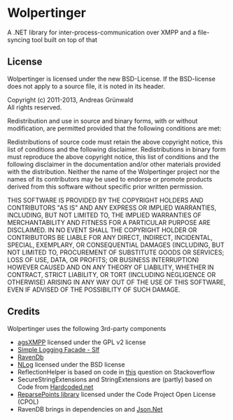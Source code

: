 Wolpertinger============A .NET library for inter-process-communication over XMPP and a file-syncing tool built on top of thatLicense -------Wolpertinger is licensed under the new BSD-License. If the BSD-license does not apply to a source file, it is noted in its header.Copyright (c) 2011-2013, Andreas Grünwald </br>All rights reserved.Redistribution and use in source and binary forms, with or without modification, are permitted provided that the following conditions are met:Redistributions of source code must retain the above copyright notice, this list of conditions and the following disclaimer.Redistributions in binary form must reproduce the above copyright notice, this list of conditions and the following disclaimer in the documentation and/or other materials provided with the distribution.Neither the name of the Wolpertinger project nor the names of its contributors may be used to endorse or promote products derived from this software without specific prior written permission.THIS SOFTWARE IS PROVIDED BY THE COPYRIGHT HOLDERS AND CONTRIBUTORS "AS IS" AND ANY EXPRESS OR IMPLIED WARRANTIES, INCLUDING, BUT NOT LIMITED TO, THE IMPLIED WARRANTIES OF MERCHANTABILITY AND FITNESS FOR A PARTICULAR PURPOSE ARE DISCLAIMED. IN NO EVENT SHALL THE COPYRIGHT HOLDER OR CONTRIBUTORS BE LIABLE FOR ANY DIRECT, INDIRECT, INCIDENTAL, SPECIAL, EXEMPLARY, OR CONSEQUENTIAL DAMAGES (INCLUDING, BUT NOT LIMITED TO, PROCUREMENT OF SUBSTITUTE GOODS OR SERVICES; LOSS OF USE, DATA, OR PROFITS; OR BUSINESS INTERRUPTION) HOWEVER CAUSED AND ON ANY THEORY OF LIABILITY, WHETHER IN CONTRACT, STRICT LIABILITY, OR TORT (INCLUDING NEGLIGENCE OR OTHERWISE) ARISING IN ANY WAY OUT OF THE USE OF THIS SOFTWARE, EVEN IF ADVISED OF THE POSSIBILITY OF SUCH DAMAGE.Credits------Wolpertinger uses the following 3rd-party components-	[agsXMPP](http://www.ag-software.de/agsxmpp-sdk/) licensed under the GPL v2 license-	[Simple Logging Facade - Slf](http://slf.codeplex.com/)-	[RavenDb](http://ravendb.net/)-	[NLog](http://nlog-project.org/) licensed under the BSD license-	ReflectionHelper is based on code in [this](http://stackoverflow.com/questions/5113013/raise-an-event-via-reflection-in-c-sharp) question on Stackoverflow-	SecureStringExtensions and StringExtensions are (partly) based on Code from [Hardcoded.net](http://www.hardcodet.net/2009/04/dpapi-string-encryption-and-extension-methods)-	[ReparsePoints library](http://www.codeproject.com/Articles/21202/Reparse-Points-in-Vista) licensed under the Code Project Open License (CPOL)-	RavenDB brings in dependencies on and [Json.Net]()